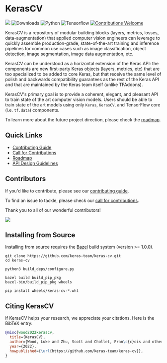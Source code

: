 # KerasCV
[![](https://github.com/keras-team/keras-cv/workflows/Tests/badge.svg?branch=master)](https://github.com/keras-team/keras-cv/actions?query=workflow%3ATests+branch%3Amaster)
![Downloads](https://img.shields.io/pypi/dm/keras-cv.svg)
![Python](https://img.shields.io/badge/python-v3.7.0+-success.svg)
![Tensorflow](https://img.shields.io/badge/tensorflow-v2.9.0+-success.svg)
[![Contributions Welcome](https://img.shields.io/badge/contributions-welcome-brightgreen.svg?style=flat)](https://github.com/keras-team/keras-cv/issues)

KerasCV is a repository of modular building blocks (layers, metrics, losses, data-augmentation) that
applied computer vision engineers can leverage to quickly assemble production-grade, state-of-the-art
training and inference pipelines for common use cases such as image classification, object detection,
image segmentation, image data augmentation, etc.

KerasCV can be understood as a horizontal extension of the Keras API: the components are new first-party
Keras objects (layers, metrics, etc) that are too specialized to be added to core Keras, but that receive
the same level of polish and backwards compatibility guarantees as the rest of the Keras API and that
are maintained by the Keras team itself (unlike TFAddons).

KerasCV's primary goal is to provide a coherent, elegant, and pleasant API to train state of the art computer vision models.
Users should be able to train state of the art models using only `Keras`, `KerasCV`, and TensorFlow core (i.e. `tf.data`) components.

To learn more about the future project direction, please check the [roadmap](.github/ROADMAP.md).

## Quick Links
- [Contributing Guide](.github/CONTRIBUTING.md)
- [Call for Contributions](https://github.com/keras-team/keras-cv/issues?q=is%3Aopen+is%3Aissue+label%3Acontribution-welcome)
- [Roadmap](.github/ROADMAP.md)
- [API Design Guidelines](.github/API_DESIGN.md)

## Contributors
If you'd like to contribute, please see our [contributing guide](.github/CONTRIBUTING.md).

To find an issue to tackle, please check our [call for contributions](.github/CALL_FOR_CONTRIBUTIONS.md).

Thank you to all of our wonderful contributors!

<a href="https://github.com/keras-team/keras-cv/graphs/contributors">
  <img src="https://contrib.rocks/image?repo=keras-team/keras-cv" />
</a>

## Installing from Source
Installing from source requires the [Bazel](https://bazel.build/) build system
(version >= 1.0.0).

```
git clone https://github.com/keras-team/keras-cv.git
cd keras-cv

python3 build_deps/configure.py

bazel build build_pip_pkg
bazel-bin/build_pip_pkg wheels

pip install wheels/keras-cv-*.whl
```

## Citing KerasCV

If KerasCV helps your research, we appreciate your citations.
Here is the BibTeX entry:

```bibtex
@misc{wood2022kerascv,
  title={KerasCV},
  author={Wood, Luke and Zhu, Scott and Chollet, Fran\c{c}ois and others},
  year={2022},
  howpublished={\url{https://github.com/keras-team/keras-cv}},
}
```
